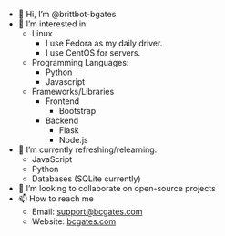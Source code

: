 - 👋 Hi, I’m @brittbot-bgates
- 👀 I’m interested in:
	- Linux
		- I use Fedora as my daily driver.
		- I use CentOS for servers.
	- Programming Languages:
		- Python
		- Javascript
	- Frameworks/Libraries
		- Frontend
			- Bootstrap
		- Backend
			- Flask
			- Node.js
- 🌱 I’m currently refreshing/relearning: 
	- JavaScript
	- Python
	- Databases (SQLite currently)
- 💞️ I’m looking to collaborate on open-source projects
- 📫 How to reach me
	- Email: support@bcgates.com
	- Website: [bcgates.com](https://bcgates.com)

<!---
brittbot-bgates/brittbot-bgates is a ✨ special ✨ repository because its `README.md` (this file) appears on your GitHub profile.
You can click the Preview link to take a look at your changes.
--->
